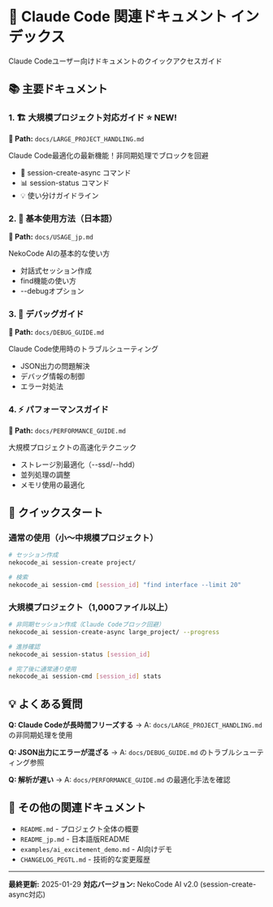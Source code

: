 # 🤖 Claude Code 関連ドキュメント インデックス

Claude Codeユーザー向けドキュメントのクイックアクセスガイド

## 📚 主要ドキュメント

### 1. 🏗️ **大規模プロジェクト対応ガイド** ⭐️ NEW!
**📍 Path:** `docs/LARGE_PROJECT_HANDLING.md`

Claude Code最適化の最新機能！非同期処理でブロックを回避
- 🚀 session-create-async コマンド
- 📊 session-status コマンド
- 💡 使い分けガイドライン

### 2. 🎯 **基本使用方法（日本語）**
**📍 Path:** `docs/USAGE_jp.md`

NekoCode AIの基本的な使い方
- 対話式セッション作成
- find機能の使い方
- --debugオプション

### 3. 🐛 **デバッグガイド**
**📍 Path:** `docs/DEBUG_GUIDE.md`

Claude Code使用時のトラブルシューティング
- JSON出力の問題解決
- デバッグ情報の制御
- エラー対処法

### 4. ⚡ **パフォーマンスガイド**
**📍 Path:** `docs/PERFORMANCE_GUIDE.md`

大規模プロジェクトの高速化テクニック
- ストレージ別最適化（--ssd/--hdd）
- 並列処理の調整
- メモリ使用の最適化

## 🚀 クイックスタート

### 通常の使用（小〜中規模プロジェクト）
```bash
# セッション作成
nekocode_ai session-create project/

# 検索
nekocode_ai session-cmd [session_id] "find interface --limit 20"
```

### 大規模プロジェクト（1,000ファイル以上）
```bash
# 非同期セッション作成（Claude Codeブロック回避）
nekocode_ai session-create-async large_project/ --progress

# 進捗確認
nekocode_ai session-status [session_id]

# 完了後に通常通り使用
nekocode_ai session-cmd [session_id] stats
```

## 💡 よくある質問

**Q: Claude Codeが長時間フリーズする**
→ A: `docs/LARGE_PROJECT_HANDLING.md` の非同期処理を使用

**Q: JSON出力にエラーが混ざる**
→ A: `docs/DEBUG_GUIDE.md` のトラブルシューティング参照

**Q: 解析が遅い**
→ A: `docs/PERFORMANCE_GUIDE.md` の最適化手法を確認

## 📌 その他の関連ドキュメント

- `README.md` - プロジェクト全体の概要
- `README_jp.md` - 日本語版README
- `examples/ai_excitement_demo.md` - AI向けデモ
- `CHANGELOG_PEGTL.md` - 技術的な変更履歴

---
**最終更新:** 2025-01-29
**対応バージョン:** NekoCode AI v2.0 (session-create-async対応)